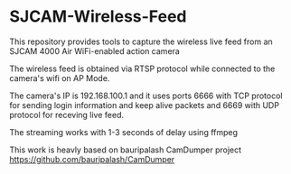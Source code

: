 # SJCAM-Wireless-Feed
This repository provides tools to capture the wireless live feed from an SJCAM 4000 Air WiFi-enabled action camera

The wireless feed is obtained via RTSP protocol while connected to the camera's wifi on AP Mode.

The camera's IP is 192.168.100.1 and it uses ports 6666 with TCP protocol for sending login information and keep alive packets and 6669 with UDP protocol for receving live feed.

The streaming works with 1-3 seconds of delay using ffmpeg



This work is heavly based on bauripalash CamDumper project 
https://github.com/bauripalash/CamDumper